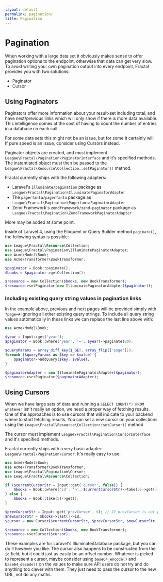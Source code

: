```yaml
---
layout: default
permalink: pagination/
title: Pagination
---
```


# Pagination

When working with a large data set it obviously makes sense to offer pagination options to the endpoint,
otherwise that data can get very slow. To avoid writing your own pagination output into every endpoint,
Fractal provides you with two solutions:

* Paginator
* Cursor

## Using Paginators

Paginators offer more information about your result-set including total, and have next/previous links
which will only show if there is more data available. This intelligence comes at the cost of having to
count the number of entries in a database on each call.

For some data sets this might not be an issue, but for some it certainly will. If pure speed is an issue,
consider using Cursors instead.

Paginator objects are created, and must implement `League\Fractal\Pagination\PaginatorInterface`
and it's specified methods. The instantiated object must then be passed to the `League\Fractal\Resource\Collection::setPaginator()` method.

Fractal currently ships with the following adapters:

* Laravel's `illuminate/pagination` package as `League\Fractal\Pagination\IlluminatePaginatorAdapter`
* The `pagerfanta/pagerfanta` package as `League\Fractal\Pagination\PagerfantaPaginatorAdapter`
* Zend Framework's `zendframework/zend-paginator` package as `League\Fractal\Pagination\ZendFrameworkPaginatorAdapter`

More may be added at some point.

[Laravel Pagination]: http://laravel.com/docs/pagination

Inside of Laravel 4, using the Eloquent or Query Builder method `paginate()`, the following syntax is
possible:

~~~ php
use League\Fractal\Resource\Collection;
use League\Fractal\Pagination\IlluminatePaginatorAdapter;
use Acme\Model\Book;
use Acme\Transformer\BookTransformer;

$paginator = Book::paginate();
$books = $paginator->getCollection();

$resource = new Collection($books, new BookTransformer);
$resource->setPaginator(new IlluminatePaginatorAdapter($paginator));
~~~

### Including existing query string values in pagination links

In the example above, previous and next pages will be provided simply with `?page=#` ignoring all other 
existing query strings. To include all query string values automatically in these links we can replace 
the last line above with:

~~~ php
use Acme\Model\Book;

$year = Input::get('year');
$paginator = Book::where('year', '=', $year)->paginate(20);

$queryParams = array_diff_key($_GET, array_flip(['page']));
foreach ($queryParams as $key => $value) {
	$paginator->addQuery($key, $value);
}

$paginatorAdapter = new IlluminatePaginatorAdapter($paginator);
$resource->setPaginator($paginatorAdapter);
~~~

## Using Cursors

When we have large sets of data and running a `SELECT COUNT(*) FROM whatever` isn't really an option, we need a proper
way of fetching results. One of the approaches is to use cursors that will indicate to your backend where to start
fetching results. You can set a new cursor on your collections using the
`League\Fractal\Resource\Collection::setCursor()` method.

The cursor must implement `League\Fractal\Pagination\CursorInterface` and it's specified methods.

Fractal currently ships with a very basic adapter: `League\Fractal\Pagination\Cursor`. It's really easy to use:

~~~ php
use Acme\Model\Book;
use Acme\Transformer\BookTransformer;
use League\Fractal\Pagination\Cursor;
use League\Fractal\Resource\Collection;

if ($currentCursorStr = Input::get('cursor', false)) {
    $books = Book::where('id', '>', $currentCursorStr)->take(5)->get();
} else {
    $books = Book::take(5)->get();
}

$prevCursorStr = Input::get('prevCursor', 6); // If prevCursor is not present, then indicate to fetch the first five results instead.
$newCursorStr = $books->last()->id;
$cursor = new Cursor($currentCursorStr, $prevCursorStr, $newCursorStr, $books->count());

$resource = new Collection($books, new BookTransformer);
$resource->setCursor($cursor);
~~~

These examples are for Laravel's Illuminate\Database package, but you can do it however you like. The cursor
also happens to be constructed from the `id` field, but it could just as easily be an offset number. Whatever
is picked to represent a cursor, maybe consider using `base64_encode()` and `base64_decode()` on the values to make sure API users do not try and do anything too clever with them. They just need to pass the cursor to the new URL, not do any maths.
